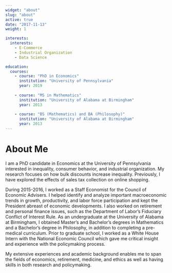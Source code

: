 ```yaml
---
widget: "about"
slug: "about"
active: true
date: "2017-11-13"
weight: 1

interests:
  interests: 
    - E-Commerce
    - Industrial Organization
    - Data Science

education:
  courses:
    - course: "PhD in Economics"
      institution: "University of Pennsylvania"
      year: 2019
  
    - course: "MS in Mathematics"
      institution: "University of Alabama at Birmingham"
      year: 2013
 
    - course: "BS (Mathematics) and BA (Philosophy)"
      institution: "University of Alabama at Birmingham"
      year: 2013
---
```


# About Me

I am a PhD candidate in Economics at the University of Pennsylvania interested in inequality, consumer behavior, and industrial organization. My research focuses on how bulk discounts increase inequality. Previously, I have explored the effects of sales tax collection on online shopping.

During 2015-2016, I worked as a Staff Economist for the Council of Economic Advisers. I helped identify and analyze important macroeconomic trends in growth, productivity, and labor force participation and kept the President abreast of economic developments. I also worked on retirement and personal finance issues, such as the Department of Labor’s Fiduciary Conflict of Interest Rule. As an undergraduate at the University of Alabama at Birmingham, I obtained Master’s and Bachelor’s degrees in Mathematics and a Bachelor’s degree in Philosophy, in addition to completing a pre-medical curriculum. Prior to graduate school, I worked as a White House Intern with the National Economic Council which gave me critical insight and experience with the policymaking process.

My extensive experiences and academic background enables me to span the fields of economics, retirement, medicine, and ethics as well as having skills in both research and policymaking.
